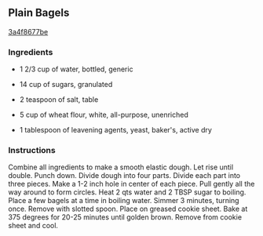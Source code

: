 ## Plain Bagels

[3a4f8677be](http://www.food.com/recipe/plain-bagels-306004)

### Ingredients

 - 1 2/3 cup of water, bottled, generic

 - 14 cup of sugars, granulated

 - 2 teaspoon of salt, table

 - 5 cup of wheat flour, white, all-purpose, unenriched

 - 1 tablespoon of leavening agents, yeast, baker's, active dry

### Instructions

Combine all ingredients to make a smooth elastic dough. Let rise until double. Punch down. Divide dough into four parts. Divide each part into three pieces. Make a 1-2 inch hole in center of each piece. Pull gently all the way around to form circles. Heat 2 qts water and 2 TBSP sugar to boiling. Place a few bagels at a time in boiling water. Simmer 3 minutes, turning once. Remove with slotted spoon. Place on greased cookie sheet. Bake at 375 degrees for 20-25 minutes until golden brown. Remove from cookie sheet and cool.
